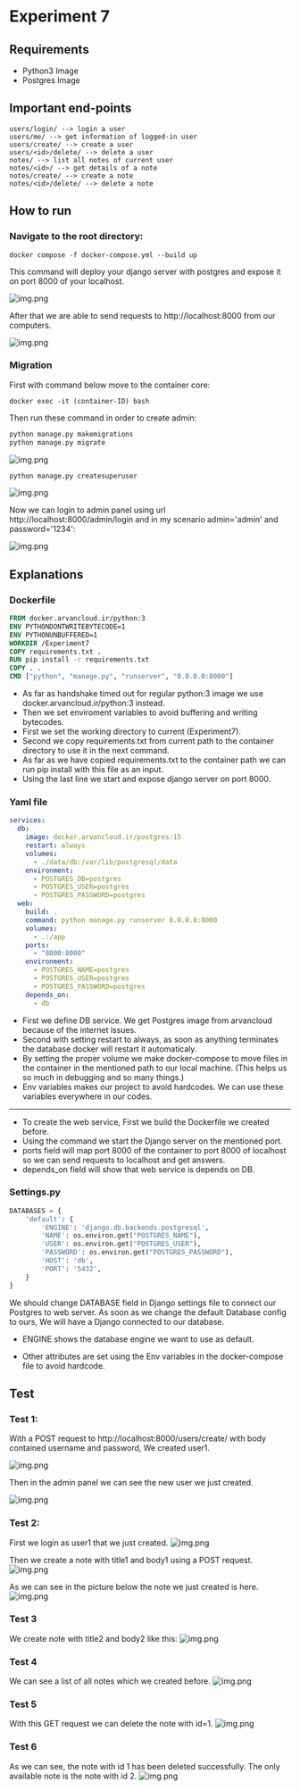 # Experiment 7

## Requirements
- Python3 Image
- Postgres Image

## Important end-points
```
users/login/ --> login a user
users/me/ --> get information of logged-in user
users/create/ --> create a user
users/<id>/delete/ --> delete a user
notes/ --> list all notes of current user
notes/<id>/ --> get details of a note
notes/create/ --> create a note
notes/<id>/delete/ --> delete a note
```

## How to run

### Navigate to the root directory:
```
docker compose -f docker-compose.yml --build up
```

This command will deploy your django server with postgres and expose it on port 8000 of your localhost.

![img.png](screenshots/image1.png)

After that we are able to send requests to http://localhost:8000 from our computers.

![img.png](screenshots/image2.png)

### Migration

First with command below move to the container core:
```
docker exec -it (container-ID) bash
```
Then run these command in order to create admin:
```python
python manage.py makemigrations
python manage.py migrate
```
![img.png](screenshots/image3.png)

```python
python manage.py createsuperuser
```
![img.png](screenshots/image4.png)

Now we can login to admin panel using url http://localhost:8000/admin/login and in my scenario admin='admin' and password='1234':

![img.png](screenshots/image5.png)

## Explanations

### Dockerfile

```dockerfile
FROM docker.arvancloud.ir/python:3
ENV PYTHONDONTWRITEBYTECODE=1
ENV PYTHONUNBUFFERED=1
WORKDIR /Experiment7
COPY requirements.txt .
RUN pip install -r requirements.txt
COPY . .
CMD ["python", "manage.py", "runserver", "0.0.0.0:8000"]
```

- As far as handshake timed out for regular python:3 image we use docker.arvancloud.ir/python:3 instead.
- Then we set enviroment variables to avoid buffering and writing bytecodes.
- First we set the working directory to current (Experiment7).
- Second we copy requirements.txt from current path to the container directory to use it in the next command.
- As far as we have copied requirements.txt to the container path we can run pip install with this file as an input.
- Using the last line we start and expose django server on port 8000.

### Yaml file

```yaml
services:
  db:
    image: docker.arvancloud.ir/postgres:15
    restart: always
    volumes:
      - ./data/db:/var/lib/postgresql/data
    environment:
      - POSTGRES_DB=postgres
      - POSTGRES_USER=postgres
      - POSTGRES_PASSWORD=postgres
  web:
    build: .
    command: python manage.py runserver 0.0.0.0:8000
    volumes:
      - .:/app
    ports:
      - "8000:8000"
    environment:
      - POSTGRES_NAME=postgres
      - POSTGRES_USER=postgres
      - POSTGRES_PASSWORD=postgres
    depends_on:
      - db
```

- First we define DB service. We get Postgres image from arvancloud because of the internet issues.
- Second with setting restart to always, as soon as anything terminates the database docker will restart it automaticaly.
- By setting the proper volume we make docker-compose to move files in the container in the mentioned path to our local machine. (This helps us so much in debugging and so many things.)
- Env variables makes our project to avoid hardcodes. We can use these variables everywhere in our codes.
---

- To create the web service, First we build the Dockerfile we created before.
- Using the command we start the Django server on the mentioned port.
- ports field will map port 8000 of the container to port 8000 of localhost so we can send requests to localhost and get answers.
- depends_on field will show that web service is depends on DB.

### Settings.py

```python
DATABASES = {
    'default': {
        'ENGINE': 'django.db.backends.postgresql',
        'NAME': os.environ.get("POSTGRES_NAME"),
        'USER': os.environ.get("POSTGRES_USER"),
        'PASSWORD': os.environ.get("POSTGRES_PASSWORD"),
        'HOST': 'db',
        'PORT': '5432',
    }
}
```

We should change DATABASE field in Django settings file to connect our Postgres to web server. As soon as we change the default Database config to ours, We will have a Django connected to our database.

- ENGINE shows the database engine we want to use as default.

- Other attributes are set using the Env variables in the docker-compose file to avoid hardcode.

## Test

### Test 1:

With a POST request to http://localhost:8000/users/create/ with body contained username and password, We created user1.

![img.png](screenshots/image6.png)

Then in the admin panel we can see the new user we just created.

![img.png](screenshots/image7.png)

### Test 2:

First we login as user1 that we just created.
![img.png](screenshots/image8.png)

Then we create a note with title1 and body1 using a POST request.
![img.png](screenshots/image9.png)

As we can see in the picture below the note we just created is here.
![img.png](screenshots/image10.png)

### Test 3

We create note with title2 and body2 like this:
![img.png](screenshots/image11.png)

### Test 4

We can see a list of all notes which we created before.
![img.png](screenshots/image12.png)

### Test 5

With this GET request we can delete the note with id=1.
![img.png](screenshots/image13.png)

### Test 6

As we can see, the note with id 1 has been deleted successfully. The only available note is the note with id 2.
![img.png](screenshots/image14.png)
